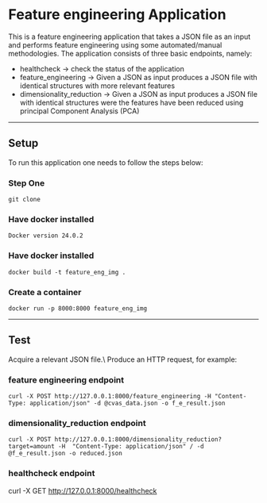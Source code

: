 # Feature engineering Application

This is a feature engineering application that takes a JSON file as an input and performs feature engineering using some automated/manual methodologies.
The application consists of three basic endpoints, namely:
*  healthcheck -> check the status of the application
* feature_engineering -> Given a JSON as input produces a JSON file with identical structures with more relevant features
* dimensionality_reduction -> Given a JSON as input produces a JSON file with identical structures were the features have been reduced using principal Component Analysis (PCA)


---------------------------------
## Setup

To run this application one needs to follow the steps below:

### Step One

``git clone``

### Have docker installed

``Docker version 24.0.2``

### Have docker installed

``docker build -t feature_eng_img .``

### Create a container

``docker run -p 8000:8000 feature_eng_img``

---------------------------------
## Test
Acquire a relevant JSON file.\\
Produce an HTTP request, for example:

### feature engineering endpoint

``curl -X POST http://127.0.0.1:8000/feature_engineering -H "Content-Type: application/json" -d @cvas_data.json -o f_e_result.json``

### dimensionality_reduction endpoint

``curl -X POST http://127.0.0.1:8000/dimensionality_reduction?target=amount
 -H  "Content-Type: application/json" /
 -d @f_e_result.json -o reduced.json``

 ### healthcheck endpoint

 curl -X GET http://127.0.0.1:8000/healthcheck 
